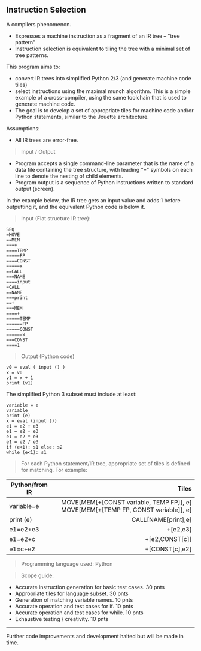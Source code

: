 ## Instruction Selection

A compilers phenomenon.
- Expresses a machine instruction as a fragment of an IR tree – "tree pattern"
- Instruction selection is equivalent to tiling the tree with a minimal set of tree patterns.

This program aims to:
- convert IR trees into simplified Python 2/3 (and generate machine code tiles)
- select instructions using the maximal munch algorithm. This is a simple example of a cross-compiler, using the same toolchain that is used to generate machine code.
- The goal is to develop a set of appropriate tiles for machine code and/or Python statements, similar to the Jouette architecture.

Assumptions: 
- All IR trees are error-free.

> Input / Output
- Program accepts a single command-line parameter that is the name of a data file containing the tree structure, with leading “=” symbols on each line to denote the nesting of child elements. 
- Program output is a sequence of Python instructions written to standard output (screen). 

In the example below, the IR tree gets an input value and adds 1 before outputting it, and the equivalent Python code is below it.

> Input (Flat structure IR tree):
  ```
  SEQ
  =MOVE
  ==MEM
  ===+
  ====TEMP
  =====FP
  ====CONST
  =====x
  ==CALL
  ===NAME
  ====input
  =CALL
  ==NAME
  ===print
  ==+
  ===MEM
  ====+
  =====TEMP
  ======FP
  =====CONST
  ======x
  ===CONST
  ====1
  ```

> Output (Python code)
  ```
  v0 = eval ( input () )
  x = v0
  v1 = x + 1
  print (v1)
  ```

The simplified Python 3 subset must include at least:
  ```
  variable = e
  variable
  print (e)
  x = eval (input ())
  e1 = e2 + e3
  e1 = e2 - e3
  e1 = e2 * e3
  e1 = e2 / e3
  if (e<1): s1 else: s2
  while (e<1): s1
  ```

> For each Python statement/IR tree, appropriate set of tiles is defined for matching. For example:

| Python/from IR | Tiles  | 
| ---------------|------------------------------------:|
| variable=e | MOVE[MEM[+[CONST variable, TEMP FP]], e]  MOVE[MEM[+[TEMP FP, CONST variable]], e]  |
| print (e)  | CALL[NAME[print],e] | 
| e1=e2+e3   | +[e2,e3]  | 
| e1=e2+c    | +[e2,CONST[c]] | 
| e1=c+e2    | +[CONST[c],e2] | 

> Programming language used: Python

> Scope guide:
- Accurate instruction generation for basic test cases. 30 pnts
- Appropriate tiles for language subset. 30 pnts
- Generation of matching variable names. 10 pnts
- Accurate operation and test cases for if. 10 pnts
- Accurate operation and test cases for while. 10 pnts
- Exhaustive testing / creativity. 10 pnts

---
Further code improvements and development halted but will be made in time.